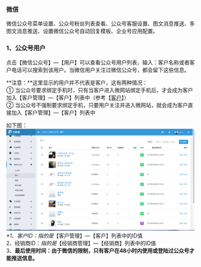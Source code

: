 ### 微信

微信公众号菜单设置、公众号粉丝列表查看、公众号客服设置、图文消息推送、多图文消息推送、设置微信公众号自动回复模板、企业号应用配置。

### 1、公众号用户

点击【微信公众号】—【用户】可以查看公众号用户列表，输入：客户名称或者客户电话可以搜索到该用户。当微信用户关注过微信公众号，都会留下这些信息。

**注意：**这里显示的用户并不代表是客户，这有两种情况：  
① 当公众号要求绑定手机时，只有当客户进入微网站绑定手机后，才会成为客户加入【客户管理】—【客户】列表中（参考【[客户](/ke-hu.md)】）  
② 当公众号不强制要求绑定手机，只要用户关注并进入微网站，就会成为客户直接加入【客户管理】—【客户】列表中

如下图：![](/assets/weixin-1.png)_\*1、客户ID：指的是_【客户管理】—【客户】列表中的ID值  
  2、经销商ID：_指的是_【经销商管理】—【经销商】列表中的ID值  
  3、**最后使用时间：由于微信的限制，只有客户在48小时内使用或登陆过公众号才能推送信息。**


